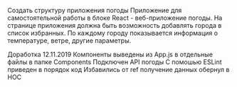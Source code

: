 Создать структуру приложения погоды
Приложение для самостоятельной работы в блоке React - веб-приложение погоды.
На странице приложения должна быть возможность добавлять города в список избранных.
По каждому городу показывается информация о температуре, ветре, другие параметры.

Доработка 12.11.2019
 Компоненты выведены из App.js в отдельные файлы в папке Components
 Подключен API погоды
 С помошью ESLint приведен в порядок код
 Избавились от ref
 получение данных обернул в HOC
